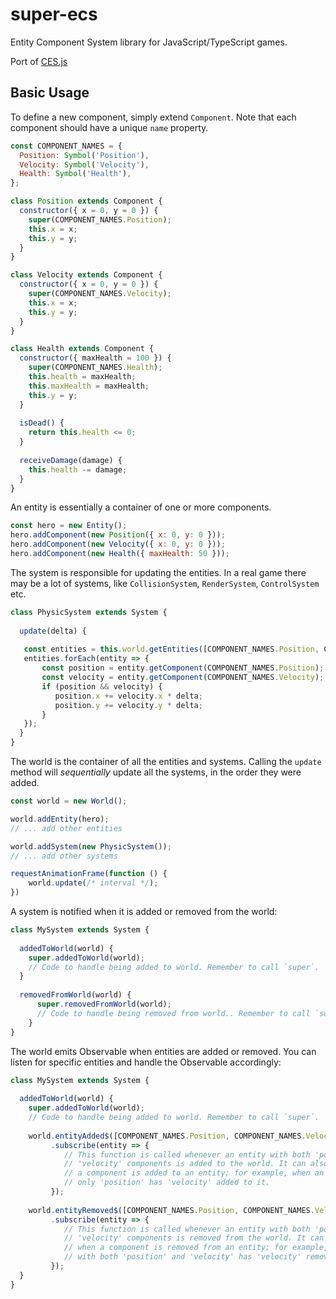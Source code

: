 # super-ecs
Entity Component System library for JavaScript/TypeScript games.

Port of [CES.js](https://github.com/qiao/ces.js)

## Basic Usage

To define a new component, simply extend `Component`. 
Note that each component should have a unique `name` property.

```js
const COMPONENT_NAMES = {
  Position: Symbol('Position'),  
  Velocity: Symbol('Velocity'),  
  Health: Symbol('Health'),  
};

class Position extends Component {
  constructor({ x = 0, y = 0 }) {
    super(COMPONENT_NAMES.Position);
    this.x = x;
    this.y = y;
  }
}

class Velocity extends Component {
  constructor({ x = 0, y = 0 }) {
    super(COMPONENT_NAMES.Velocity);
    this.x = x;
    this.y = y;
  }
}

class Health extends Component {
  constructor({ maxHealth = 100 }) {
    super(COMPONENT_NAMES.Health);
    this.health = maxHealth;
    this.maxHealth = maxHealth;
    this.y = y;
  }
  
  isDead() {
    return this.health <= 0;
  }
  
  receiveDamage(damage) {
    this.health -= damage;
  }
}
```

An entity is essentially a container of one or more components.

```js
const hero = new Entity();
hero.addComponent(new Position({ x: 0, y: 0 }));
hero.addComponent(new Velocity({ x: 0, y: 0 }));
hero.addComponent(new Health({ maxHealth: 50 }));
```

The system is responsible for updating the entities.
In a real game there may be a lot of systems, like `CollisionSystem`,
`RenderSystem`, `ControlSystem` etc.

```js
class PhysicSystem extends System {
  
  update(delta) {
    
   const entities = this.world.getEntities([COMPONENT_NAMES.Position, COMPONENT_NAMES.Velocity]);
   entities.forEach(entity => {
       const position = entity.getComponent(COMPONENT_NAMES.Position);
       const velocity = entity.getComponent(COMPONENT_NAMES.Velocity);
       if (position && velocity) {
          position.x += velocity.x * delta;
          position.y += velocity.y * delta;   
       }
   });
  }
}
```

The world is the container of all the entities and systems.
Calling the `update` method will *sequentially* update all the systems,
in the order they were added.

```js
const world = new World();

world.addEntity(hero);
// ... add other entities

world.addSystem(new PhysicSystem());
// ... add other systems

requestAnimationFrame(function () {
    world.update(/* interval */);
})
```

A system is notified when it is added or removed from the world:

```js
class MySystem extends System {
  
  addedToWorld(world) {
    super.addedToWorld(world);
    // Code to handle being added to world. Remember to call `super`.
  }
  
  removedFromWorld(world) {
      super.removedFromWorld(world);
      // Code to handle being removed from world.. Remember to call `super`.
    }
}
```

The world emits Observable when entities are added or removed. You can listen for
specific entities and handle the Observable accordingly:

```js
class MySystem extends System {
  
  addedToWorld(world) {
    super.addedToWorld(world);
    // Code to handle being added to world. Remember to call `super`.
    
    world.entityAdded$([COMPONENT_NAMES.Position, COMPONENT_NAMES.Velocity])
         .subscribe(entity => {
            // This function is called whenever an entity with both 'position' and
            // 'velocity' components is added to the world. It can also be called when
            // a component is added to an entity; for example, when an entity with
            // only 'position' has 'velocity' added to it.
         });
    
    world.entityRemoved$([COMPONENT_NAMES.Position, COMPONENT_NAMES.Velocity])
         .subscribe(entity => {
            // This function is called whenever an entity with both 'position' and
            // 'velocity' components is removed from the world. It can also be called 
            // when a component is removed from an entity; for example, when an entity
            // with both 'position' and 'velocity' has 'velocity' removed from it.
         });
  }
}
```
